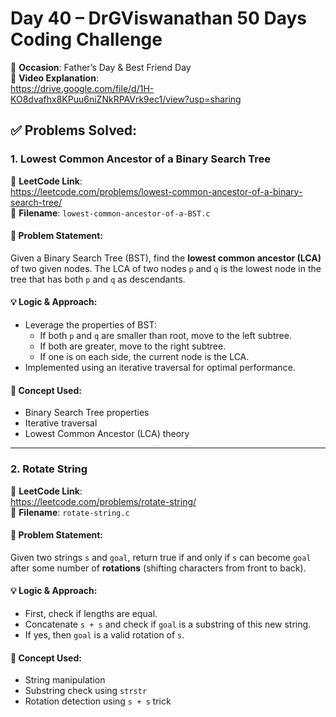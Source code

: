 # Day 40 – DrGViswanathan 50 Days Coding Challenge

📅 **Occasion**: Father’s Day & Best Friend Day  
🎥 **Video Explanation**:  
https://drive.google.com/file/d/1H-KO8dvafhx8KPuu6niZNkRPAVrk9ec1/view?usp=sharing

## ✅ Problems Solved:

### 1. Lowest Common Ancestor of a Binary Search Tree  
🔗 **LeetCode Link**:  
https://leetcode.com/problems/lowest-common-ancestor-of-a-binary-search-tree/  
📁 **Filename**: `lowest-common-ancestor-of-a-BST.c`

#### 🧩 Problem Statement:
Given a Binary Search Tree (BST), find the **lowest common ancestor (LCA)** of two given nodes. The LCA of two nodes `p` and `q` is the lowest node in the tree that has both `p` and `q` as descendants.

#### 💡 Logic & Approach:
- Leverage the properties of BST:
  - If both `p` and `q` are smaller than root, move to the left subtree.
  - If both are greater, move to the right subtree.
  - If one is on each side, the current node is the LCA.
- Implemented using an iterative traversal for optimal performance.

#### 🧠 Concept Used:
- Binary Search Tree properties
- Iterative traversal
- Lowest Common Ancestor (LCA) theory

---

### 2. Rotate String  
🔗 **LeetCode Link**:  
https://leetcode.com/problems/rotate-string/  
📁 **Filename**: `rotate-string.c`

#### 🧩 Problem Statement:
Given two strings `s` and `goal`, return true if and only if `s` can become `goal` after some number of **rotations** (shifting characters from front to back).

#### 💡 Logic & Approach:
- First, check if lengths are equal.
- Concatenate `s + s` and check if `goal` is a substring of this new string.
- If yes, then `goal` is a valid rotation of `s`.

#### 🧠 Concept Used:
- String manipulation
- Substring check using `strstr`
- Rotation detection using `s + s` trick
